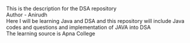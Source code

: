 This is the description for the DSA repository
<br>
Author - Anirudh
<br>
Here I will be learning Java and DSA and this repository will include Java codes and questions and implementation of JAVA into DSA
<br>
The learning source is Apna College

